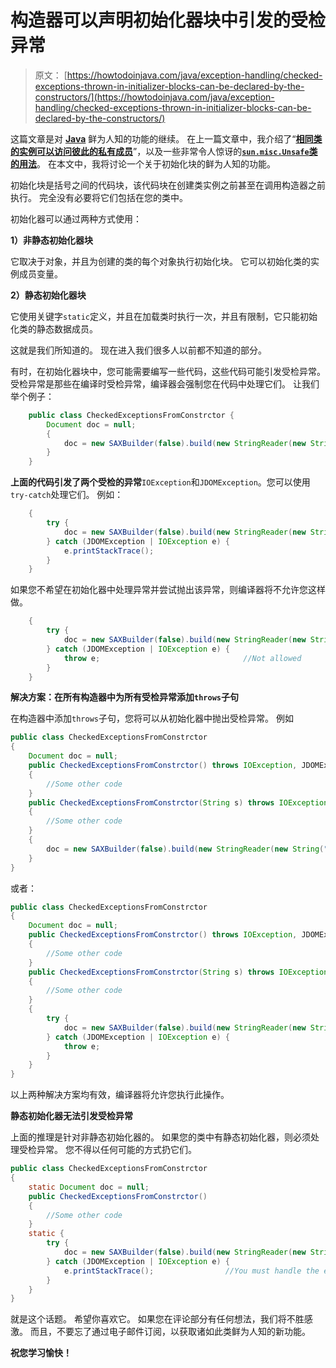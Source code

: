 # 构造器可以声明初始化器块中引发的受检异常

> 原文： [https://howtodoinjava.com/java/exception-handling/checked-exceptions-thrown-in-initializer-blocks-can-be-declared-by-the-constructors/](https://howtodoinjava.com/java/exception-handling/checked-exceptions-thrown-in-initializer-blocks-can-be-declared-by-the-constructors/)

这篇文章是对 [**Java**](//howtodoinjava.com/tag/java-hidden-features/ "java hidden features") 鲜为人知的功能的继续。 在上一篇文章中，我介绍了“[**相同类的实例可以访问彼此的私有成员**](//howtodoinjava.com/object-oriented/instances-of-same-class-can-access-private-members-of-each-other/ "Instances of same class can access private members of each other")”，以及一些非常令人惊讶的[**`sun.misc.Unsafe`类的用法**](//howtodoinjava.com/java/related-concepts/usage-of-class-sun-misc-unsafe/ "Usage of class sun.misc.Unsafe")。 在本文中，我将讨论一个关于初始化块的鲜为人知的功能。

初始化块是括号之间的代码块，该代码块在创建类实例之前甚至在调用构造器之前执行。 完全没有必要将它们包括在您的类中。

初始化器可以通过两种方式使用：

**1）非静态初始化器块**

它取决于对象，并且为创建的类的每个对象执行初始化块。 它可以初始化类的实例成员变量。

**2）静态初始化器块**

它使用关键字`static`定义，并且在加载类时执行一次，并且有限制，它只能初始化类的静态数据成员。

这就是我们所知道的。 现在进入我们很多人以前都不知道的部分。

有时，在初始化器块中，您可能需要编写一些代码，这些代码可能引发受检异常。 受检异常是那些在编译时受检异常，编译器会强制您在代码中处理它们。 让我们举个例子：

```java
	public class CheckedExceptionsFromConstrctor {
		Document doc = null;
		{
			doc = new SAXBuilder(false).build(new StringReader(new String("<users/>")));
		}
	}

```

**上面的代码引发了两个受检的异常**`IOException`和`JDOMException`。您可以使用`try-catch`处理它们。 例如：

```java
	{
		try {
			doc = new SAXBuilder(false).build(new StringReader(new String("<users/>")));
		} catch (JDOMException | IOException e) {
			e.printStackTrace();
		}
	}

```

如果您不希望在初始化器中处理异常并尝试抛出该异常，则编译器将不允许您这样做。

```java
	{
		try {
			doc = new SAXBuilder(false).build(new StringReader(new String("<users/>")));
		} catch (JDOMException | IOException e) {
			throw e;								//Not allowed
		}
	}

```

**解决方案：在所有构造器中为所有受检异常添加`throws`子句**

在构造器中添加`throws`子句，您将可以从初始化器中抛出受检异常。 例如

```java
public class CheckedExceptionsFromConstrctor
{
	Document doc = null;
	public CheckedExceptionsFromConstrctor() throws IOException, JDOMException
	{
		//Some other code
	}
	public CheckedExceptionsFromConstrctor(String s) throws IOException, JDOMException
	{
		//Some other code
	}
	{
		doc = new SAXBuilder(false).build(new StringReader(new String("<users/>")));
	}
}

```

或者：

```java
public class CheckedExceptionsFromConstrctor
{
	Document doc = null;
	public CheckedExceptionsFromConstrctor() throws IOException, JDOMException
	{
		//Some other code
	}
	public CheckedExceptionsFromConstrctor(String s) throws IOException, JDOMException
	{
		//Some other code
	}
	{
		try {
			doc = new SAXBuilder(false).build(new StringReader(new String("<users/>")));
		} catch (JDOMException | IOException e) {
			throw e;
		}
	}
}

```

以上两种解决方案均有效，编译器将允许您执行此操作。

**静态初始化器无法引发受检异常**

上面的推理是针对非静态初始化器的。 如果您的类中有静态初始化器，则必须处理受检异常。 您不得以任何可能的方式扔它们。

```java
public class CheckedExceptionsFromConstrctor
{
	static Document doc = null;
	public CheckedExceptionsFromConstrctor() 
	{
		//Some other code
	}
	static {
		try {
			doc = new SAXBuilder(false).build(new StringReader(new String("<users/>")));
		} catch (JDOMException | IOException e) {
			e.printStackTrace();				//You must handle the exception here
		}
	}
}

```

就是这个话题。 希望你喜欢它。 如果您在评论部分有任何想法，我们将不胜感激。 而且，不要忘了通过电子邮件订阅，以获取诸如此类鲜为人知的新功能。

**祝您学习愉快！**